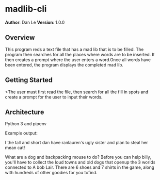 # madlib-cli
**Author**: Dan Le
**Version**: 1.0.0 

## Overview
This program reds a text file that has a mad lib that is to be filled. The program then searches for all the places where words are to be inserted. It then creates a prompt where the user enters a word.Once all words have been entered, the program displays the completed mad lib.
## Getting Started
<The user must first read the file, then search for all the fill in spots and create a prompt for the user to input their words.

## Architecture
Python 3 and pipenv

Example output:

I the tall and short dan have ranlauren's ugly sister and plan to steal her mean cat!

What are a dog and backpacking mouse to do? Before you can help billy, you'll have to collect the loud towns and old dogs that openup the 3 worlds connected to A bob Lair. There are 6 shoes and 7 shirts in the game, along with hundreds of other goodies for you tofind.
